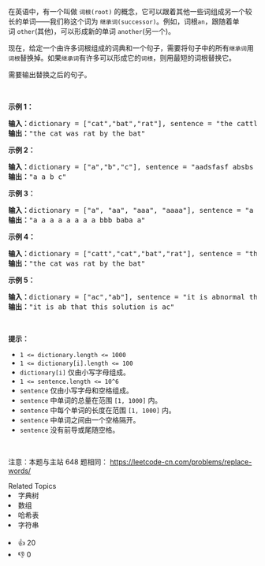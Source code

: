 <p>在英语中，有一个叫做&nbsp;<code>词根(root)</code> 的概念，它可以跟着其他一些词组成另一个较长的单词&mdash;&mdash;我们称这个词为&nbsp;<code>继承词(successor)</code>。例如，词根<code>an</code>，跟随着单词&nbsp;<code>other</code>(其他)，可以形成新的单词&nbsp;<code>another</code>(另一个)。</p>

<p>现在，给定一个由许多词根组成的词典和一个句子，需要将句子中的所有<code>继承词</code>用<code>词根</code>替换掉。如果<code>继承词</code>有许多可以形成它的<code>词根</code>，则用最短的词根替换它。</p>

<p>需要输出替换之后的句子。</p>

<p>&nbsp;</p>

<p><strong>示例 1：</strong></p>

<pre>
<strong>输入：</strong>dictionary = [&quot;cat&quot;,&quot;bat&quot;,&quot;rat&quot;], sentence = &quot;the cattle was rattled by the battery&quot;
<strong>输出：</strong>&quot;the cat was rat by the bat&quot;
</pre>

<p><strong>示例 2：</strong></p>

<pre>
<strong>输入：</strong>dictionary = [&quot;a&quot;,&quot;b&quot;,&quot;c&quot;], sentence = &quot;aadsfasf absbs bbab cadsfafs&quot;
<strong>输出：</strong>&quot;a a b c&quot;
</pre>

<p><strong>示例 3：</strong></p>

<pre>
<strong>输入：</strong>dictionary = [&quot;a&quot;, &quot;aa&quot;, &quot;aaa&quot;, &quot;aaaa&quot;], sentence = &quot;a aa a aaaa aaa aaa aaa aaaaaa bbb baba ababa&quot;
<strong>输出：</strong>&quot;a a a a a a a a bbb baba a&quot;
</pre>

<p><strong>示例 4：</strong></p>

<pre>
<strong>输入：</strong>dictionary = [&quot;catt&quot;,&quot;cat&quot;,&quot;bat&quot;,&quot;rat&quot;], sentence = &quot;the cattle was rattled by the battery&quot;
<strong>输出：</strong>&quot;the cat was rat by the bat&quot;
</pre>

<p><strong>示例 5：</strong></p>

<pre>
<strong>输入：</strong>dictionary = [&quot;ac&quot;,&quot;ab&quot;], sentence = &quot;it is abnormal that this solution is accepted&quot;
<strong>输出：</strong>&quot;it is ab that this solution is ac&quot;
</pre>

<p>&nbsp;</p>

<p><strong>提示：</strong></p>

<ul>
	<li><code>1 &lt;= dictionary.length&nbsp;&lt;= 1000</code></li>
	<li><code>1 &lt;= dictionary[i].length &lt;= 100</code></li>
	<li><code>dictionary[i]</code>&nbsp;仅由小写字母组成。</li>
	<li><code>1 &lt;= sentence.length &lt;= 10^6</code></li>
	<li><code>sentence</code>&nbsp;仅由小写字母和空格组成。</li>
	<li><code>sentence</code> 中单词的总量在范围 <code>[1, 1000]</code> 内。</li>
	<li><code>sentence</code> 中每个单词的长度在范围 <code>[1, 1000]</code> 内。</li>
	<li><code>sentence</code> 中单词之间由一个空格隔开。</li>
	<li><code>sentence</code>&nbsp;没有前导或尾随空格。</li>
</ul>

<p>&nbsp;</p>

<p><meta charset="UTF-8" />注意：本题与主站 648&nbsp;题相同：&nbsp;<a href="https://leetcode-cn.com/problems/replace-words/">https://leetcode-cn.com/problems/replace-words/</a></p>
<div><div>Related Topics</div><div><li>字典树</li><li>数组</li><li>哈希表</li><li>字符串</li></div></div><br><div><li>👍 20</li><li>👎 0</li></div>